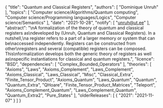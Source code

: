 {
    "title": "Quantum and Classical Registers",
    "authors": [
        "Dominique Unruh"
    ],
    "topics": [
        "Computer science/Algorithms/Quantum computing",
        "Computer science/Programming languages/Logics",
        "Computer science/Semantics"
    ],
    "date": "2021-10-28",
    "notify": [
        "unruh@ut.ee"
    ],
    "abstract": "\nA formalization of the theory of quantum and classical registers as\ndeveloped by (Unruh, Quantum and Classical Registers). In a nutshell,\na register refers to a part of a larger memory or system that can be\naccessed independently.  Registers can be constructed from other\nregisters and several (compatible) registers can be composed. This\nformalization develops both the generic theory of registers as well as\nspecific instantiations for classical and quantum registers.",
    "licence": "BSD",
    "dependencies": [
        "Complex_Bounded_Operators"
    ],
    "theories": [
        "Axioms",
        "Laws",
        "Axioms_Complement",
        "Laws_Complement",
        "Axioms_Classical",
        "Laws_Classical",
        "Misc",
        "Classical_Extra",
        "Finite_Tensor_Product",
        "Axioms_Quantum",
        "Laws_Quantum",
        "Quantum",
        "Quantum_Extra",
        "QHoare",
        "Finite_Tensor_Product_Matrices",
        "Teleport",
        "Axioms_Complement_Quantum",
        "Laws_Complement_Quantum",
        "Quantum_Extra2",
        "Pure_States"
    ],
    "olderReleases": [
        {
            "2021": "2021-11-07"
        }
    ]
}